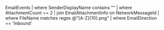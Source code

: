 EmailEvents
| where SenderDisplayName contains "<company name>"
| where AttachmentCount == 2
| join EmailAttachmentInfo on NetworkMessageId
| where FileName matches regex @"[A-Z]{10}\.png"
| where EmailDirection == 'Inbound'
